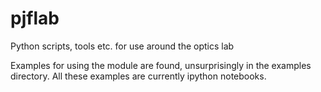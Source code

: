 # pjflab
Python scripts, tools etc. for use around the optics lab

Examples for using the module are found, unsurprisingly in the examples directory. 
All these examples are currently ipython notebooks.


